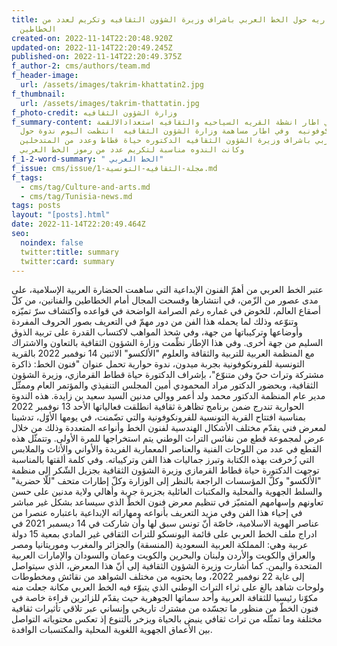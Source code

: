 ```yaml
---
title: ندوة حواريه حول الخط العربي باشراف وزيرة الشؤون الثقافيه وتكريم لعدد من
  الخطاطين
created-on: 2022-11-14T22:20:48.920Z
updated-on: 2022-11-14T22:20:49.245Z
published-on: 2022-11-14T22:20:49.375Z
f_author-2: cms/authors/team.md
f_header-image:
  url: /assets/images/takrim-khattatin2.jpg
f_thumbnail:
  url: /assets/images/takrim-thattatin.jpg
f_photo-credit: وزارة الشؤون الثقافيه
f_summary-content: في اطار انشطة القريه السياحيه والثقافيه استعدادالالقمة
  الفرنكوفونيه  وفي اطار مساهمة وزارة الشؤون الثقافيه  انتظمت اليوم ندوة حول
  الخط العربي باشراف وزيرة الشؤون الثقافيه الدكتوره حياة قطاط وعدد من المتدخلين
  وكانت الندوه مناسبة لتكريم عدد من رموز الخط العربي
f_1-2-word-summary: " الخط العربي"
f_issue: cms/issue/مجلة-الثقافيه-التونسية-1.md
f_tags:
  - cms/tag/Culture-and-arts.md
  - cms/tag/Tunisia-news.md
tags: posts
layout: "[posts].html"
date: 2022-11-14T22:20:49.464Z
seo:
  noindex: false
  twitter:title: summary
  twitter:card: summary
---
```

عتبر الخط العربي من أهمّ الفنون الإبداعية التي ساهمت الحضارة العربية الإسلامية، على مدى عصور من الزّمن، في انتشارها وفسحت المجال أمام الخطاطين والفنانين، من كلّ أصقاع العالم، للخوض في غماره رغم الصرامة الواضحة في قواعده واكتشاف سرّ تميّزه وتنوّعه وذلك لما يحمله هذا الفن من دور مهمّ في التعريف بصور الحروف المفردة وأوضاعها وتركيباتها من جهة، وفي شحذ المواهب لاكتساب القدرة على تربية الذوق السليم من جهة أخرى. وفي هذا الإطار نظّمت وزارة الشؤون الثقافية بالتعاون والاشتراك مع المنظمة العربية للتربية والثقافة والعلوم "الألكسو" الاثنين 14 نوفمبر 2022 بالقرية التونسية للفرونكوفونية بجربة ميدون، ندوة حوارية تحمل عنوان "فنون الخط: ذاكرة مشتركة وتراث حيّ وفن متنوّع"، بإشراف الدكتورة حياة قطاط القرمازي، وزيرة الشؤون الثقافية، وبحضور الدكتور مراد المحمودي أمين المجلس التنفيذي والمؤتمر العام وممثّل مدير عام المنظمة الدكتور محمد ولد أعمر ووالي مدنين السيد سعيد بن زايدة. هذه الندوة الحوارية تندرج ضمن برنامج تظاهرة ثقافية انطلقت فعالياتها الأحد 13 نوفمبر 2022 بمناسبة افتتاح القرية التونسية للفرونكوفونية والتي تضّمنت، في يومها الأوّل، تدشينا لمعرض فني يقدّم مختلف الأشكال الهندسية لفنون الخط وأنواعه المتعددة وذلك من خلال عرض لمجموعة قطع من نفائس التراث الوطني يتم استخراجها للمرة الأولى. وتتمثّل هذه القطع في عدد من اللوحات الفنية والعناصر المعمارية الفريدة والأواني والأثاث والملابس التي زُخرفت بهذه الكتابة وتبرز جماليات هذا الفن وتركيباته. وفي كلمة ألقتها بالمناسبة توجهت الدكتورة حياة قطاط القرمازي وزيرة الشؤون الثقافية بجزيل الشّكر إلى منظمة "الألكسو" وكلّ المؤسسات الراجعة بالنظر إلى الوزارة وكلّ إطارات متحف "للّا حضرية" والسلط الجهوية والمحلية والمكتبات العائلية بجزيرة جربة وأهالي ولاية مدنين على حسن تعاونهم وإسهامهم المتميّز في تنظيم معرض فنون الخطّ الذي سيساعد بشكل غير مباشر في إحياء هذا الفن وفي مزيد التعريف بأنواعه ومهاراته الإبداعية باعتباره عنصرا من عناصر الهوية الاسلامية، خاصّة أنّ تونس سبق لها وأن شاركت في 14 ديسمبر 2021 في ادراج ملف الخط العربي على قائمة اليونسكو للتراث الثقافي غير المادي بمعية 15 دولة عربية وهي: المملكة العربية السعودية (المنسقة) والجزائر والمغرب وموريتانيا ومصر والعراق والكويت والأردن ولبنان والبحرين والكويت وعمان والسودان والإمارات العربية المتحدة واليمن. كما أشارت وزيرة الشؤون الثقافية إلى أنّ هذا المعرض، الذي سيتواصل إلى غاية 22 نوفمبر 2022، وما يحتويه من مختلف الشواهد من نقائش ومخطوطات ولوحات شاهد بالغ على ثراء التراث الوطني الذي يتبوّء فيه الخط العربي مكانة جعلت منه مكوّنا رئيسيا للثقافة العربية وأحد سماتها الجوهرية حيث يقدّم للزائرين قراءة خاصة في فنون الخطّ من منظور ما تجسّده من مشترك تاريخي وإنساني عبر تلاقي تأثيرات ثقافية مختلفة وما تمثّله من تراث ثقافي ينبض بالحياة ويزخر بالتنوع إذ تعكس محتوياته التواصل بين الأعماق الجهوية اللغوية المحلية والمكتسبات الوافدة.